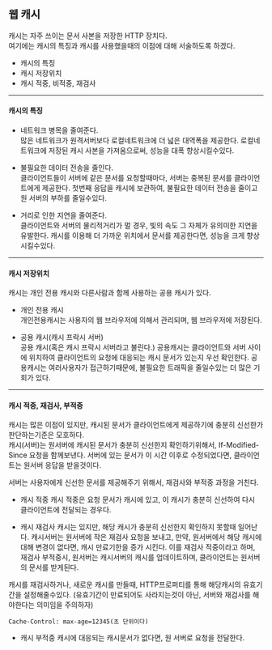 ## 웹 캐시

캐시는 자주 쓰이는 문서 사본을 저장한 HTTP 장치다.     
여기에는 캐시의 특징과 캐시를 사용했을때의 이점에 대해 서술하도록 하겠다.
- 캐시의 특징
- 캐시 저장위치
- 캐시 적중, 비적중, 재검사
---
#### 캐시의 특징
- 네트워크 병목을 줄여준다.   
많은 네트워크가 원격서버보다 로컬네트워크에 더 넓은 대역폭을 제공한다. 로컬네트워크에 저장된 캐시 사본을 가져옴으로써, 성능을 대폭 향상시킬수있다.

- 불필요한 데이터 전송을 줄인다.   
클라이언트들이 서버에 같은 문서를 요청할때마다, 서버는 중복된 문서를 클라이언트에게 제공한다. 첫번째 응답을 캐시에 보관하여, 불필요한 데이터 전송을 줄이고 원 서버의 부하를 줄일수있다.

- 거리로 인한 지연을 줄여준다.     
클라이언트와 서버의 물리적거리가 멀 경우, 빛의 속도 그 자체가 유의미한 지연을 유발한다. 캐시를 이용해 더 가까운 위치에서 문서를 제공한다면, 성능을 크게 향상시킬수있다.

---
#### 캐시 저장위치
캐시는 개인 전용 캐시와 다른사람과 함께 사용하는 공용 캐시가 있다.    

- 개인 전용 캐시     
개인전용캐시는 사용자의 웹 브라우저에 의해서 관리되며, 웹 브라우저에 저장된다. 

- 공용 캐시(캐시 프락시 서버)     
공용 캐시(혹은 캐시 프락시 서버라고 불린다.) 공용캐시는 클라이언트와 서버 사이에 위치하여 클라이언트의 요청에 대응되는 캐시 문서가 있는지 우선 확인한다.
공용캐시는 여러사용자가 접근하기때문에, 불필요한 트래픽을 줄일수있는 더 많은 기회가 있다.

--- 
#### 캐시 적중, 재검사, 부적중
캐시는 많은 이점이 있지만, 캐시된 문서가 클라이언트에게 제공하기에 충분히 신선한가 판단하는기준은 모호하다.   
캐시(서버)는 원서버에 캐시된 문서가 충분히 신선한지 확인하기위해서, If-Modified-Since 요청을 함께보낸다. 서버에 있는 문서가 이 시간 이후로 수정되었다면, 클라이언트는 원서버 응답을 받을것이다.        

서버는 사용자에게 신선한 문서를 제공해주기 위해서, 재검사와 부적중 과정을 거친다.    
     
- 캐시 적중
캐시 적중은 요청 문서가 캐시에 있고, 이 캐시가 충분히 신선하여 다시 클라이언트에 전달되는 경우다.

- 캐시 재검사
캐시는 있지만, 해당 캐시가 충분히 신선한지 확인하지 못할때 일어난다. 캐시서버는 원서버에 작은 재검사 요청을 보내고, 만약, 원서버에서 해당 캐시에 대해 변경이 없다면, 캐시 만료기한을 증가 시킨다. 이를 재검사 적중이라고 하며, 재검사 부적중시, 원서버는 캐시서버의 캐시를 업데이트하며, 클라이언트는 원서버의 문서를 받게된다.     


캐시를 재검사하거나, 새로운 캐시를 만들때, HTTP프로퍼티를 통해 해당캐시의 유효기간을 설정해줄수있다.
(유효기간이 만료되어도 사라지는것이 아닌, 서버와 재검사를 해야한다는 의미임을 주의하자)
```HTTP
Cache-Control: max-age=12345(초 단위이다)
```

- 캐시 부적중
캐시에 대응되는 캐시문서가 없다면, 원 서버로 요청을 전달한다.

